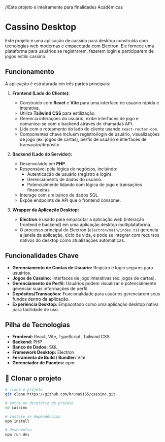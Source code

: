 //Este projeto é inteiramente para finalidades Acadêmicas

# Cassino Desktop

Este projeto é uma aplicação de cassino para desktop construída com tecnologias web modernas e empacotada com Electron. Ele fornece uma plataforma para usuários se registrarem, fazerem login e participarem de jogos estilo cassino.

## Funcionamento

A aplicação é estruturada em três partes principais:

1.  **Frontend (Lado do Cliente):**
    *   Construído com **React** e **Vite** para uma interface de usuário rápida e interativa.
    *   Utiliza **Tailwind CSS** para estilização.
    *   Gerencia interações do usuário, exibe interfaces de jogo e comunica-se com o backend através de chamadas API.
    *   Lida com o roteamento do lado do cliente usando `react-router-dom`.
    *   Componentes chave incluem registro/login de usuário, visualizações de jogo (ex: jogos de cartas), perfis de usuário e interfaces de transação/depósito.

2.  **Backend (Lado do Servidor):**
    *   Desenvolvido em **PHP**.
    *   Responsável pela lógica de negócios, incluindo:
        *   Autenticação de usuário (registro e login).
        *   Gerenciamento de dados do usuário.
        *   Potencialmente lidando com lógica de jogo e transações financeiras 
    *   Interage com um banco de dados SQL
    *   Expõe endpoints de API que o frontend consome.

3.  **Wrapper da Aplicação Desktop:**
    *   **Electron** é usado para empacotar a aplicação web (interação frontend e backend) em uma aplicação desktop multiplataforma.
    *   O processo principal do Electron (`electron/main/index.ts`) gerencia a janela da aplicação, ciclo de vida, e pode se integrar com recursos nativos do desktop como atualizações automáticas.

## Funcionalidades Chave

*   **Gerenciamento de Contas de Usuário:** Registro e login seguros para usuários.
*   **Jogos de Cassino:** Interfaces de jogo interativas (ex: jogos de cartas).
*   **Gerenciamento de Perfil:** Usuários podem visualizar e potencialmente gerenciar suas informações de perfil.
*   **Depósitos/Transações:** Funcionalidade para usuários gerenciarem seus fundos dentro da aplicação.
*   **Experiência Desktop:** Empacotado como uma aplicação desktop nativa para facilidade de uso.

## Pilha de Tecnologias

*   **Frontend:** React, Vite, TypeScript, Tailwind CSS
*   **Backend:** PHP
*   **Banco de Dados:** SQL 
*   **Framework Desktop:** Electron
*   **Ferramenta de Build / Bundler:** Vite
*   **Gerenciador de Pacotes:** npm

## 🛫 Clonar o projeto

```sh
# clone o projeto
git clone https://github.com/bruna9165/cassino.git

# entre no diretório do projeto
cd cassino

# instale as dependências
npm install

# desenvolva
npm run dev
```
